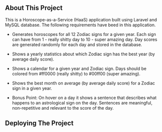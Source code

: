 ## About This Project

This is a Horoscope-as-a-Service (HaaS) application built using Laravel and MySQL database. The following requirements have beed in this application.

- Generates horoscopes for all 12 Zodiac signs for a given year. Each sign can have from 1 - really shitty day to 10 - super amazing day. Day scores are generated randomly for each day and stored in the database.
- Shows a yearly statistics about which Zodiac sign has the best year (by average daily score).
- Shows a calendar for a given year and Zodiac sign. Days should be colored from #ff0000 (really shitty) to #00ff00 (super amazing).
- Shows the best month on average (by average daily score) for a Zodiac sign in a given year.

- Bonus Point: On hover on a day it shows a sentence that describes what happens to an astrological sign on the day. Sentences are meaningful, non-repetitive and relevant to the score of the day.

## Deploying The Project


